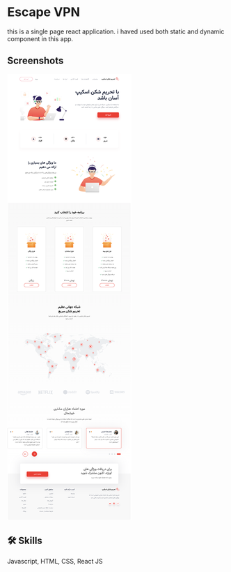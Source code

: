 # Escape VPN

this is a single page react application. i haved used both static and dynamic component in this app.

## Screenshots

![App Screenshot](./public/screencapture-localhost-3000-2024-10-04-16_39_46.png)

## 🛠 Skills
Javascript, HTML, CSS, React JS

